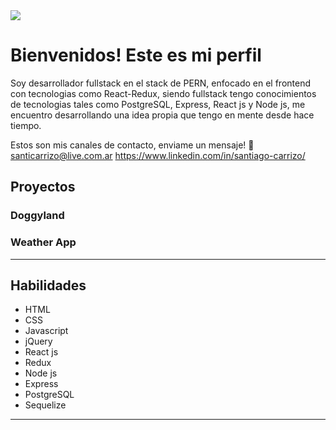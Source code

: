 <img src="https://c.tenor.com/mGgWY8RkgYMAAAAC/hello-world.gif"/>
<br>

<h1>Bienvenidos! Este es mi perfil</h1>
Soy desarrollador fullstack en el stack de PERN, enfocado en el frontend con tecnologias como React-Redux, siendo fullstack tengo conocimientos de tecnologias tales como PostgreSQL, Express, React js y Node js, me encuentro desarrollando una idea propia que tengo en mente desde hace tiempo.

Estos son mis canales de contacto, enviame un mensaje!
📩 santicarrizo@live.com.ar
https://www.linkedin.com/in/santiago-carrizo/

<h2> Proyectos </h2>

<h3> Doggyland </h3>
<h3> Weather App </h3>

<hr>

<h2> Habilidades </h2>

- HTML <br>
- CSS <br>
- Javascript <br>
- jQuery <br>
- React js<br>
- Redux<br>
- Node js<br>
- Express<br>
- PostgreSQL<br>
- Sequelize<br>
<hr>
